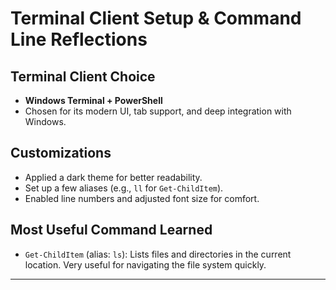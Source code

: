 # Terminal Client Setup & Command Line Reflections

## Terminal Client Choice

- **Windows Terminal + PowerShell**
- Chosen for its modern UI, tab support, and deep integration with Windows.

## Customizations

- Applied a dark theme for better readability.
- Set up a few aliases (e.g., `ll` for `Get-ChildItem`).
- Enabled line numbers and adjusted font size for comfort.

## Most Useful Command Learned

- `Get-ChildItem` (alias: `ls`): Lists files and directories in the current location. Very useful for navigating the file system quickly.

---
